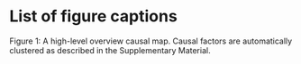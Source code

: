# **List of figure captions**

Figure 1: A high-level overview causal map. Causal factors are automatically clustered as described in the Supplementary Material.